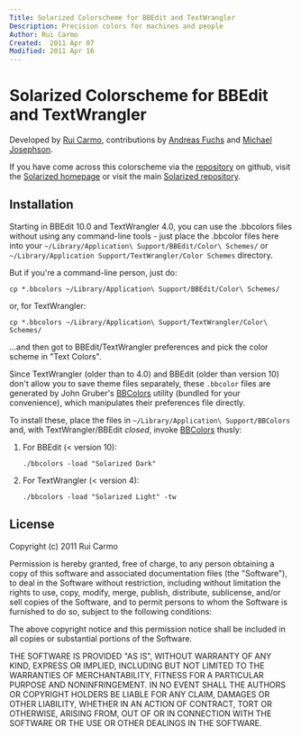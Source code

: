 ```yaml
---
Title: Solarized Colorscheme for BBEdit and TextWrangler
Description: Precision colors for machines and people
Author: Rui Carmo
Created:  2011 Apr 07
Modified: 2011 Apr 16
---
```


Solarized Colorscheme for BBEdit and TextWrangler
=================================================

Developed by [Rui Carmo](http://the.taoofmac.com), contributions by [Andreas Fuchs](https://github.com/antifuchs) and [Michael Josephson](https://github.com/mikej).

If you have come across this colorscheme via the [repository] on 
github, visit the [Solarized homepage] or visit the main
[Solarized repository].

[repository]: https://github.com/rcarmo/textwrangler-bbedit-solarized
[Solarized homepage]:   http://ethanschoonover.com/solarized
[Solarized repository]: https://github.com/altercation/solarized

Installation
------------

Starting in BBEdit 10.0 and TextWrangler 4.0, you can use the .bbcolors files without using any command-line tools - just place the .bbcolor files here into your `~/Library/Application\ Support/BBEdit/Color\ Schemes/` or `~/Library/Application Support/TextWrangler/Color Schemes` directory.

But if you're a command-line person, just do:

    cp *.bbcolors ~/Library/Application\ Support/BBEdit/Color\ Schemes/
    
or, for TextWrangler:

    cp *.bbcolors ~/Library/Application\ Support/TextWrangler/Color\ Schemes/

...and then got to BBEdit/TextWrangler preferences and pick the color scheme in "Text Colors".

Since TextWrangler (older than to 4.0) and BBEdit (older than version 10) don't allow you to save theme files separately, these `.bbcolor` files are generated by John Gruber's [BBColors][b] utility (bundled for your convenience), which manipulates their preferences file directly.

To install these, place the files in `~/Library/Application\ Support/BBColors` and, with TextWrangler/BBEdit *closed*, invoke [BBColors][b] thusly:

1.  For BBEdit (< version 10):

        ./bbcolors -load "Solarized Dark"

2.  For TextWrangler (< version 4):

        ./bbcolors -load "Solarized Light" -tw

[b]:http://daringfireball.net/projects/bbcolors/

License
-------
Copyright (c) 2011 Rui Carmo

Permission is hereby granted, free of charge, to any person obtaining a copy
of this software and associated documentation files (the "Software"), to deal
in the Software without restriction, including without limitation the rights
to use, copy, modify, merge, publish, distribute, sublicense, and/or sell
copies of the Software, and to permit persons to whom the Software is
furnished to do so, subject to the following conditions:

The above copyright notice and this permission notice shall be included in
all copies or substantial portions of the Software.

THE SOFTWARE IS PROVIDED "AS IS", WITHOUT WARRANTY OF ANY KIND, EXPRESS OR
IMPLIED, INCLUDING BUT NOT LIMITED TO THE WARRANTIES OF MERCHANTABILITY,
FITNESS FOR A PARTICULAR PURPOSE AND NONINFRINGEMENT. IN NO EVENT SHALL THE
AUTHORS OR COPYRIGHT HOLDERS BE LIABLE FOR ANY CLAIM, DAMAGES OR OTHER
LIABILITY, WHETHER IN AN ACTION OF CONTRACT, TORT OR OTHERWISE, ARISING FROM,
OUT OF OR IN CONNECTION WITH THE SOFTWARE OR THE USE OR OTHER DEALINGS IN
THE SOFTWARE.
